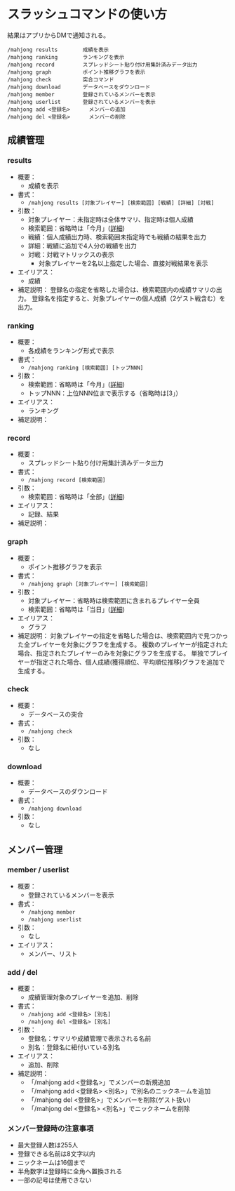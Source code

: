 # スラッシュコマンドの使い方

結果はアプリからDMで通知される。

```
/mahjong results		成績を表示
/mahjong ranking		ランキングを表示
/mahjong record			スプレッドシート貼り付け用集計済みデータ出力
/mahjong graph			ポイント推移グラフを表示
/mahjong check			突合コマンド
/mahjong download		データベースをダウンロード
/mahjong member			登録されているメンバーを表示
/mahjong userlist		登録されているメンバーを表示
/mahjong add <登録名>		メンバーの追加
/mahjong del <登録名>		メンバーの削除
```

## 成績管理

### results

- 概要：
  - 成績を表示
- 書式：
  - `/mahjong results [対象プレイヤー] [検索範囲] [戦績] [詳細] [対戦]`
- 引数：
  - 対象プレイヤー：未指定時は全体サマリ、指定時は個人成績
  - 検索範囲：省略時は「今月」([詳細](argument_keyword.md#検索範囲))
  - 戦績：個人成績出力時、検索範囲未指定時でも戦績の結果を出力
  - 詳細：戦績に追加で4人分の戦績を出力
  - 対戦：対戦マトリックスの表示
    - 対象プレイヤーを2名以上指定した場合、直接対戦結果を表示
- エイリアス：
  - 成績
- 補足説明：
  登録名の指定を省略した場合は、検索範囲内の成績サマリの出力。
  登録名を指定すると、対象プレイヤーの個人成績（2ゲスト戦含む）を出力。

### ranking

- 概要：
  - 各成績をランキング形式で表示
- 書式：
  - `/mahjong ranking [検索範囲] [トップNNN]`
- 引数：
  - 検索範囲：省略時は「今月」([詳細](argument_keyword.md#検索範囲))
  - トップNNN：上位NNN位まで表示する（省略時は[3」）
- エイリアス：
  - ランキング
- 補足説明：

### record

- 概要：
  - スプレッドシート貼り付け用集計済みデータ出力
- 書式：
  - `/mahjong record [検索範囲]`
- 引数：
  - 検索範囲：省略時は「全部」([詳細](argument_keyword.md#検索範囲))
- エイリアス：
  - 記録、結果
- 補足説明：

### graph

- 概要：
  - ポイント推移グラフを表示
- 書式：
  - `/mahjong graph [対象プレイヤー] [検索範囲]`
- 引数：
  - 対象プレイヤー：省略時は検索範囲に含まれるプレイヤー全員
  - 検索範囲：省略時は「当日」([詳細](argument_keyword.md#検索範囲))
- エイリアス：
  - グラフ
- 補足説明：
  対象プレイヤーの指定を省略した場合は、検索範囲内で見つかった全プレイヤーを対象にグラフを生成する。
  複数のプレイヤーが指定された場合、指定されたプレイヤーのみを対象にグラフを生成する。
  単独でプレイヤーが指定された場合、個人成績(獲得順位、平均順位推移)グラフを追加で生成する。

### check

- 概要：
  - データベースの突合
- 書式：
  - `/mahjong check`
- 引数：
  - なし

### download

- 概要：
  - データベースのダウンロード
- 書式：
  - `/mahjong download`
- 引数：
  - なし

## メンバー管理

### member / userlist

- 概要：
  - 登録されているメンバーを表示
- 書式：
  - `/mahjong member`
  - `/mahjong userlist`
- 引数：
  - なし
- エイリアス：
  - メンバー、リスト

### add / del

- 概要：
  - 成績管理対象のプレイヤーを追加、削除
- 書式：
  - `/mahjong add <登録名> [別名]`
  - `/mahjong del <登録名> [別名]`
- 引数：
  - 登録名：サマリや成績管理で表示される名前
  - 別名：登録名に紐付いている別名
- エイリアス：
  - 追加、削除
- 補足説明：
  - 「/mahjong add <登録名>」でメンバーの新規追加
  - 「/mahjong add <登録名> <別名>」で別名のニックネームを追加
  - 「/mahjong del <登録名>」でメンバーを削除(ゲスト扱い)
  - 「/mahjong del <登録名> <別名>」でニックネームを削除

### メンバー登録時の注意事項

- 最大登録人数は255人
- 登録できる名前は8文字以内
- ニックネームは16個まで
- 半角数字は登録時に全角へ置換される
- 一部の記号は使用できない

